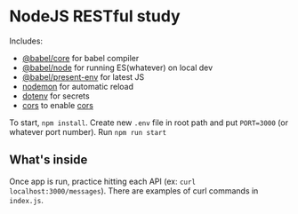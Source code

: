 # NodeJS RESTful study 

Includes:
- [@babel/core](https://www.npmjs.com/package/@babel/core) for babel compiler
- [@babel/node](https://babeljs.io/docs/en/babel-node) for running ES(whatever) on local dev
- [@babel/present-env](https://babeljs.io/docs/en/babel-preset-env) for latest JS
- [nodemon](https://nodemon.io/) for automatic reload
- [dotenv](https://www.npmjs.com/package/dotenv) for secrets
- [cors](https://www.npmjs.com/package/cors) to enable [cors](https://developer.mozilla.org/en-US/docs/Web/HTTP/CORS)

To start, `npm install`. Create new `.env` file in root path and put `PORT=3000` (or whatever port number). Run `npm run start`

## What's inside
Once app is run, practice hitting each API (ex: `curl localhost:3000/messages`). There are examples of curl commands in `index.js`.
